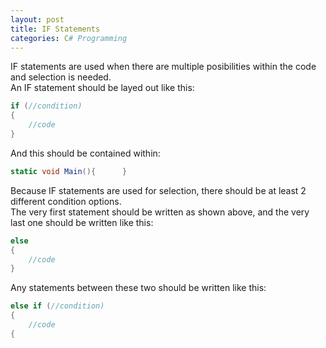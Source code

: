 ```yaml
---
layout: post
title: IF Statements
categories: C# Programming
---
```


IF statements are used when there are multiple posibilities within the code and selection is needed.  
An IF statement should be layed out like this:
```csharp
if (//condition)
{
    //code
}
```
And this should be contained within:
```csharp
static void Main(){      }
```

Because IF statements are used for selection, there should be at least 2 different condition options.  
The very first statement should be written as shown above, and the very last one should be written like this:
```csharp
else
{
    //code
}
```

Any statements between these two should be written like this:
```csharp
else if (//condition)
{
    //code
{
```
